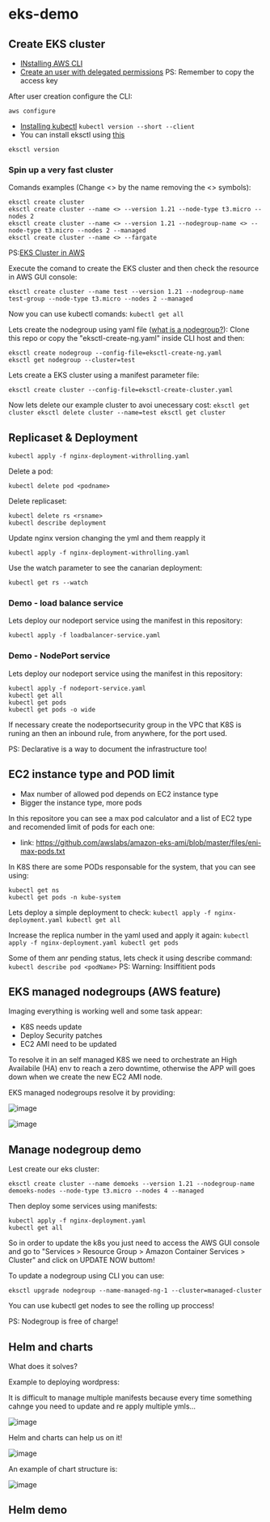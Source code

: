 # eks-demo

## Create EKS cluster
- [INstalling AWS CLI](https://docs.aws.amazon.com/cli/latest/userguide/cli-chap-install.html)
- [Create an user with delegated permissions](https://docs.aws.amazon.com/IAM/latest/UserGuide/id_users_create.html)
PS: Remember to copy the access key

After user creation configure the CLI:
````
aws configure
````
- [Installing kubectl](https://docs.aws.amazon.com/eks/latest/userguide/install-kubectl.html)
``
kubectl version --short --client
``
- You can install eksctl using [this](https://docs.aws.amazon.com/eks/latest/userguide/eksctl.html)
````
eksctl version
````
### Spin up a very fast cluster
Comands examples (Change <> by the name removing the <> symbols):
````
eksctl create cluster
eksctl create cluster --name <> --version 1.21 --node-type t3.micro --nodes 2
eksctl create cluster --name <> --version 1.21 --nodegroup-name <> --node-type t3.micro --nodes 2 --managed
eksctl create cluster --name <> --fargate
````
PS:[EKS Cluster in AWS](https://docs.aws.amazon.com/eks/latest/userguide/create-cluster.html)

Execute the comand to create the EKS cluster and then check the resource in AWS GUI console:
````
eksctl create cluster --name test --version 1.21 --nodegroup-name test-group --node-type t3.micro --nodes 2 --managed
````

Now you can use kubectl comands:
``
kubectl get all
``

Lets create the nodegroup using yaml file ([what is a nodegroup?](https://www.pulumi.com/blog/day-2-kubernetes-migrating-eks-nodegroups-with-zero-downtime)):
Clone this repo or copy the "eksctl-create-ng.yaml" inside CLI host and then:
````
eksctl create nodegroup --config-file=eksctl-create-ng.yaml
eksctl get nodegroup --cluster=test
````

Lets create a EKS cluster using a manifest parameter file:
````
eksctl create cluster --config-file=eksctl-create-cluster.yaml
````

Now lets delete our example cluster to avoi unecessary cost:
``
eksctl get cluster
eksctl delete cluster --name=test
eksctl get cluster
``

## Replicaset & Deployment
````
kubectl apply -f nginx-deployment-withrolling.yaml
````

Delete a pod:
````
kubectl delete pod <podname>
````

Delete replicaset:
````
kubectl delete rs <rsname>
kubectl describe deployment
````

Update nginx version changing the yml and them reapply it
````
kubectl apply -f nginx-deployment-withrolling.yaml
````

Use the watch parameter to see the canarian deployment:
````
kubectl get rs --watch
````

### Demo - load balance service

Lets deploy our nodeport service using the manifest in this repository:
````
kubectl apply -f loadbalancer-service.yaml
````

### Demo - NodePort service

Lets deploy our nodeport service using the manifest in this repository:
````
kubectl apply -f nodeport-service.yaml
kubectl get all
kubectl get pods
kubectl get pods -o wide
````

If necessary create the nodeportsecurity group in the VPC that K8S is runing an then an inbound rule, from anywhere, for the port used.

PS: Declarative is a way to document the infrastructure too!

## EC2 instance type and POD limit

- Max number of allowed pod depends on EC2 instance type
- Bigger the instance type, more pods

In this repositore you can see a max pod calculator and a list of EC2 type and recomended limit of pods for each one:

- link: https://github.com/awslabs/amazon-eks-ami/blob/master/files/eni-max-pods.txt

In K8S there are some PODs responsable for the system, that you can see using:
````
kubectl get ns
kubectl get pods -n kube-system
````
Lets deploy a simple deployment to check:
``
kubectl apply -f nginx-deployment.yaml
kubectl get all
``

Increase the replica number in the yaml used and apply it again:
``
kubectl apply -f nginx-deployment.yaml
kubectl get pods
``

Some of them anr pending status, lets check it using describe command:
``
kubectl describe pod <podName>
``
PS: Warning: Insiffitient pods

## EKS managed nodegroups (AWS feature)

Imaging everything is working well and some task appear:
- K8S needs update
- Deploy Security patches
- EC2 AMI need to be updated

To resolve it in an self managed K8S we need to orchestrate an High Availabile (HA) env to reach a zero downtime, otherwise the APP will goes down when we create the new EC2 AMI node.

EKS managed nodegroups resolve it by providing:

![image](https://user-images.githubusercontent.com/22028539/129732351-2bae65e3-d192-4030-b8c2-d201833ef792.png)

![image](https://user-images.githubusercontent.com/22028539/129732743-118d8286-1cfb-42e0-bd65-e1b312a9ed3f.png)

## Manage nodegroup demo

Lest create our eks cluster:
````
eksctl create cluster --name demoeks --version 1.21 --nodegroup-name demoeks-nodes --node-type t3.micro --nodes 4 --managed
````

Then deploy some services using manifests:
````
kubectl apply -f nginx-deployment.yaml
kubectl get all
````

So in order to update the k8s you just need to access the AWS GUI console and go to "Services > Resource Group > Amazon Container Services > Cluster" and click on UPDATE NOW buttom!

To update a nodegroup using CLI you can use:
````
eksctl upgrade nodegroup --name-managed-ng-1 --cluster=managed-cluster
````

You can use kubectl get nodes to see the rolling up proccess!

PS: Nodegroup is free of charge!

## Helm and charts

What does it solves?

Example to deploying wordpress:

It is difficult to manage multiple manifests because every time something cahnge you need to update and re apply multiple ymls...

![image](https://user-images.githubusercontent.com/22028539/129738630-8e873032-3ffe-4385-9620-9166779de950.png)

Helm and charts can help us on it!

![image](https://user-images.githubusercontent.com/22028539/129740573-d6f12bd0-2fd5-4484-9ade-0863e79b20b5.png)

An example of chart structure is:

![image](https://user-images.githubusercontent.com/22028539/129740837-be307992-6886-4597-b22a-60b5aa55378c.png)

## Helm demo







